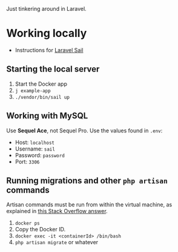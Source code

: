 Just tinkering around in Laravel.

# Working locally

- Instructions for [Laravel Sail](https://laravel.com/docs/8.x/sail)

## Starting the local server

1. Start the Docker app
2. `j example-app`
3. `./vendor/bin/sail up`

## Working with MySQL

Use **Sequel Ace**, not Sequel Pro. Use the values found in `.env`:

- Host: `localhost`
- Username: `sail`
- Password: `password`
- Port: `3306`

## Running migrations and other `php artisan` commands

Artisan commands must be run from within the virtual machine, as explained in [this Stack Overflow answer](https://stackoverflow.com/a/62095275).

1. `docker ps`
2. Copy the Docker ID.
3. `docker exec -it <containerId> /bin/bash`
4. `php artisan migrate` or whatever
